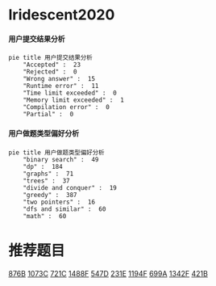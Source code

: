 # Iridescent2020

<!-- tabs:start -->



#### **用户提交结果分析**

```mermaid
pie title 用户提交结果分析
    "Accepted" :  23
    "Rejected" :  0
    "Wrong answer" :  15
    "Runtime error" :  11
    "Time limit exceeded" :  0
    "Memory limit exceeded" :  1
    "Compilation error" :  0
    "Partial" :  0
```

#### **用户做题类型偏好分析**

```mermaid
pie title 用户做题类型偏好分析
    "binary search" :  49
    "dp" :  184
    "graphs" :  71
    "trees" :  37
    "divide and conquer" :  19
    "greedy" :  387
    "two pointers" :  16
    "dfs and similar" :  60
    "math" :  60
```



<!-- tabs:end -->
# 推荐题目
[876B](https://codeforces.com/contest/876/problem/B)
[1073C](https://codeforces.com/contest/1073/problem/C)
[721C](https://codeforces.com/contest/721/problem/C)
[1488F](https://codeforces.com/contest/1488/problem/F)
[547D](https://codeforces.com/contest/547/problem/D)
[231E](https://codeforces.com/contest/231/problem/E)
[1194F](https://codeforces.com/contest/1194/problem/F)
[699A](https://codeforces.com/contest/699/problem/A)
[1342F](https://codeforces.com/contest/1342/problem/F)
[421B](https://codeforces.com/contest/421/problem/B)
